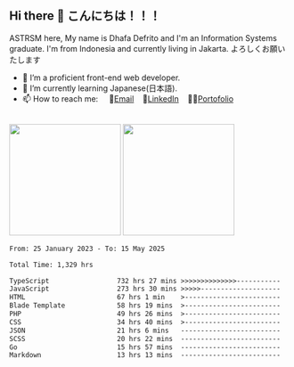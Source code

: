 ## Hi there 👋 こんにちは！！！
ASTRSM here, My name is Dhafa Defrito and I'm an Information Systems graduate. I'm from Indonesia and currently living in Jakarta. よろしくお願いたします

- 🔭 I’m a proficient front-end web developer.
- 🌱 I’m currently learning Japanese(日本語).
- 📫 How to reach me: &nbsp;&nbsp;&nbsp;&nbsp;📧[Email](ddefrito@gmail.com)&nbsp;&nbsp;&nbsp;&nbsp;💼[LinkedIn](https://www.linkedin.com/in/dhafa-defrita-rama-yudistira-9357a9229/)&nbsp;&nbsp;&nbsp;&nbsp;👨‍🎨[Portofolio](https://ddefrito.vercel.app/)

<br>

<div align="left">
  <img src="https://media1.tenor.com/m/F96DSPtSiSgAAAAd/isekaijoucho-kamitsubaki.gif" height=200 />
	<a href="https://last.fm/user/nerumaeni"><img src="https://lastfm-recently-played.vercel.app/api?user=nerumaeni&count=3" height=200 /></a>
</div>

<!--START_SECTION:waka-->

```txt
From: 25 January 2023 - To: 15 May 2025

Total Time: 1,329 hrs

TypeScript                 732 hrs 27 mins >>>>>>>>>>>>>>-----------   55.11 %
JavaScript                 273 hrs 30 mins >>>>>--------------------   20.58 %
HTML                       67 hrs 1 min    >------------------------   05.04 %
Blade Template             58 hrs 19 mins  >------------------------   04.39 %
PHP                        49 hrs 26 mins  >------------------------   03.72 %
CSS                        34 hrs 40 mins  >------------------------   02.61 %
JSON                       21 hrs 6 mins   -------------------------   01.59 %
SCSS                       20 hrs 22 mins  -------------------------   01.53 %
Go                         15 hrs 57 mins  -------------------------   01.20 %
Markdown                   13 hrs 13 mins  -------------------------   01.00 %
```

<!--END_SECTION:waka-->
